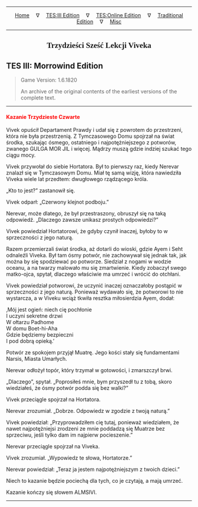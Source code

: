 
---

<!-- Jekyll Page Links -->

<center>
<a href="../../../../index.html">Home</a>
&emsp;&nabla;&emsp;
<a href="../../../index-tes3.html">TES:III Edition</a>
&emsp;&nabla;&emsp;
<a href="../../../index-teso.html">TES:Online Edition</a>
&emsp;&nabla;&emsp;
<a href="../../../index-traditional.html">Traditional Edition</a>
&emsp;&nabla;&emsp;
<a href="../../../index-misc.html">Misc</a>
</center>

<!-- Markdown Body Below: -->

---

<center>
<h2><span style="font-family:Georgia">Trzydzieści Sześć Lekcji Viveka</span></h2>
</center>

## TES III: Morrowind Edition

> Game Version: 1.6.1820
>
> An archive of the original contents of the earliest versions of the complete text.

---

#### <span style="color:red">Kazanie Trzydzieste Czwarte</span>

Vivek opuścił Departament Prawdy i udał się z powrotem do przestrzeni, która nie była przestrzenią. Z Tymczasowego Domu spojrzał na świat środka, szukając ósmego, ostatniego i najpotężniejszego z potworów, zwanego GULGA MOR JIL i więcej. Mądrzy muszą gdzie indziej szukać tego ciągu mocy.

Vivek przywołał do siebie Hortatora. Był to pierwszy raz, kiedy Nerevar znalazł się w Tymczasowym Domu. Miał tę samą wizję, która nawiedziła Viveka wiele lat przedtem: dwugłowego rządzącego króla.

„Kto to jest?” zastanowił się.

Vivek odparł: „Czerwony klejnot podboju.”

Nerevar, może dlatego, że był przestraszony, obruszył się na taką odpowiedź. „Dlaczego zawsze unikasz prostych odpowiedzi?”

Vivek powiedział Hortatorowi, że gdyby czynił inaczej, byłoby to w sprzeczności z jego naturą.

Razem przemierzali świat środka, aż dotarli do wioski, gdzie Ayem i Seht odnaleźli Viveka. Był tam ósmy potwór, nie zachowywał się jednak tak, jak można by się spodziewać po potworze. Siedział z nogami w wodzie oceanu, a na twarzy malowało mu się zmartwienie. Kiedy zobaczył swego matko-ojca, spytał, dlaczego właściwie ma umrzeć i wrócić do otchłani.

Vivek powiedział potworowi, że uczynić inaczej oznaczałoby postąpić w sprzeczności z jego naturą. Ponieważ wydawało się, że potworowi to nie wystarcza, a w Viveku wciąż tkwiła resztka miłosierdzia Ayem, dodał:

‚Mój jest ogień: niech cię pochłonie\
I uczyni sekretne drzwi\
W ołtarzu Padhome\
W domu Boet-hi-Aha\
Gdzie będziemy bezpieczni\
I pod dobrą opieką.’

Potwór ze spokojem przyjął Muatrę. Jego kości stały się fundamentami Narsis, Miasta Umarłych.

Nerevar odłożył topór, który trzymał w gotowości, i zmarszczył brwi.

„Dlaczego”, spytał. „Poprosiłeś mnie, bym przyszedł tu z tobą, skoro wiedziałeś, że ósmy potwór podda się bez walki?”

Vivek przeciągle spojrzał na Hortatora.

Nerevar zrozumiał. „Dobrze. Odpowiedz w zgodzie z twoją naturą.”

Vivek powiedział: „Przyprowadziłem cię tutaj, ponieważ wiedziałem, że nawet najpotężniejsi zrodzeni ze mnie poddadzą się Muatrze bez sprzeciwu, jeśli tylko dam im najpierw pocieszenie.”

Nerevar przeciągle spojrzał na Viveka.

Vivek zrozumiał. „Wypowiedz te słowa, Hortatorze.”

Nerevar powiedział: „Teraz ja jestem najpotężniejszym z twoich dzieci.”

Niech to kazanie będzie pociechą dla tych, co je czytają, a mają umrzeć.

Kazanie kończy się słowem ALMSIVI.

---
